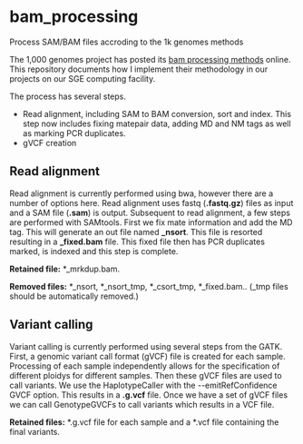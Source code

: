 # bam_processing
Process SAM/BAM files accroding to the 1k genomes methods

The 1,000 genomes project has posted its [bam processing methods](https://github.com/igsr/1000Genomes_data_indexes/blob/master/historical_data/former_toplevel/README.alignment_data.md) online.
This repository documents how I implement their methodology in our projects on our SGE computing facility.

The process has several steps.

* Read alignment, including SAM to BAM conversion, sort and index. This step now includes fixing matepair data, adding MD and NM tags as well as marking PCR duplicates.
* gVCF creation


## Read alignment

Read alignment is currently performed using bwa, however there are a number of options here.
Read alignment uses fastq (**.fastq.gz**) files as input and a SAM file (**.sam**) is output.
Subsequent to read alignment, a few steps are performed with SAMtools.
First we fix mate information and add the MD tag.
This will generate an out file named **_nsort**.
This file is resorted resulting in a **_fixed.bam** file.
This fixed file then has PCR duplicates marked, is indexed and this step is complete.

**Retained file:**
\*_mrkdup.bam.

**Removed files:**
\*_nsort, \*_nsort_tmp, \*_csort_tmp, \*_fixed.bam..
(_tmp files should be automatically removed.)


## Variant calling

Variant calling is currently performed using several steps from the GATK.
First, a genomic variant call format (gVCF) file is created for each sample.
Processing of each sample independently allows for the specification of different ploidys for different samples.
Then these gVCF files are used to call variants.
We use the HaplotypeCaller with the --emitRefConfidence GVCF option.
This results in a **.g.vcf** file.
Once we have a set of gVCF files we can call GenotypeGVCFs to call variants which results in a VCF file.

**Retained files:**
\*.g.vcf file for each sample and a \*.vcf file containing the final variants.




